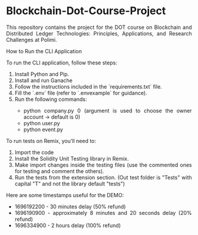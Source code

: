 # Blockchain-Dot-Course-Project
<div align="justify">
  <p>This repository contains the project for the DOT course on Blockchain and Distributed Ledger Technologies: Principles, Applications, and Research Challenges at Polimi.</p>
</div>
How to Run the CLI Application
<div align="justify">
  <p>To run the CLI application, follow these steps:</p>
  <ol>
    <li>Install Python and Pip.</li>
    <li>Install and run Ganache</li>
    <li>Follow the instructions included in the `requirements.txt` file.</li>
    <li>Fill the `.env` file (refer to `.envexample` for guidance).</li>
    <li>Run the following commands:</li>
    <ul>
      <li>python company.py 0 (argument is used to choose the owner account -> default is 0)</li>
      <li>python user.py</li>
      <li>python event.py</li>
    </ul>
  </ol>
</div>

<div align="justify">
  <p>To run tests on Remix, you'll need to:</p>
  <ol>
    <li>Import the code</li>
    <li>Install the Solidity Unit Testing library in Remix.</li>
    <li>Make import changes inside the testing files (use the commented ones for testing and comment the others).</li>
    <li>Run the tests from the extension section. (Out test folder is "Tests" with capital "T" and not the library default "tests")</li>
  </ol>
</div>

</p>
<div align="justify">
  <p>Here are some timestamps useful for the DEMO:</p>
  <ul>
    <li>1696192200 - 30 minutes delay (50% refund)</li>
    <li>1696190900 - approximately 8 minutes and 20 seconds delay (20% refund)</li>
    <li>1696334900 - 2 hours delay (100% refund)</li>
  </ul>
</div>

